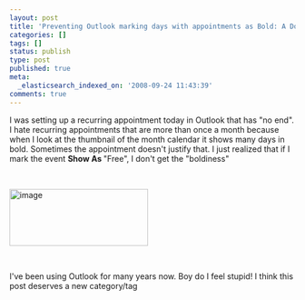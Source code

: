 ```yaml
---
layout: post
title: 'Preventing Outlook marking days with appointments as Bold: A Doh! Moment'
categories: []
tags: []
status: publish
type: post
published: true
meta:
  _elasticsearch_indexed_on: '2008-09-24 11:43:39'
comments: true
---
```

<p>I was setting up a recurring appointment today in Outlook that has &quot;no end&quot;. I hate recurring appointments that are more than once a month because when I look at the thumbnail of the month calendar it shows many days in bold. Sometimes the appointment doesn't justify that. I just realized that if I mark the event <strong>Show As </strong>&quot;Free&quot;, I don't get the &quot;boldiness&quot; </p>  <p>&#160;</p>  <p><a href="http://www.hadihariri.com/blogengine/image.axd?picture=WindowsLiveWriter/PreventingOutlookmarkingdayswithappointm_B2DB/image_2.png"><img style="border-right:0;border-top:0;border-left:0;border-bottom:0;" height="100" alt="image" src="http://www.hadihariri.com/blogengine/image.axd?picture=WindowsLiveWriter/PreventingOutlookmarkingdayswithappointm_B2DB/image_thumb.png" width="244" border="0" /></a> </p>  <p>&#160;</p>  <p>I've been using Outlook for many years now. Boy do I feel stupid! I think this post deserves a new category/tag</p>
